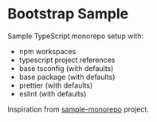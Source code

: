 # Bootstrap Sample

Sample TypeScript monorepo setup with:

- npm workspaces
- typescript project references
- base tsconfig (with defaults)
- base package (with defaults)
- prettier (with defaults)
- eslint (with defaults)

Inspiration from [sample-monorepo](https://github.com/wixplosives/sample-monorepo) project.
